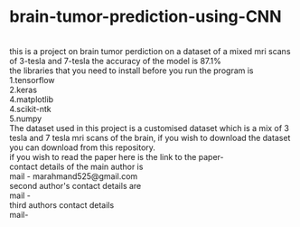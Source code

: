 # brain-tumor-prediction-using-CNN
<br>
this is a project on brain tumor perdiction on a dataset of a mixed mri scans of 3-tesla and 7-tesla the accuracy of the model is 87.1% 
<br>
the libraries that you need to install before you run the program is
<br>
1.tensorflow
<br>
2.keras
<br>
4.matplotlib
<br>
4.scikit-ntk
<br>
5.numpy
<br>
The dataset used in this project is a customised dataset which is a mix of 3 tesla and 7 tesla mri scans of the brain, if you wish to download the dataset you can download from this repository.
<br>
if you wish to read the paper here is the link to the paper-
<br>
contact details of the main author is 
<br>
mail - marahmand525@gmail.com
<br>
second author's contact details are
<br>
mail - 
<br>
third authors contact details
<br>
mail-
